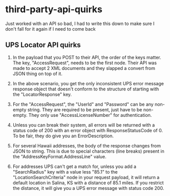 # third-party-api-quirks
Just worked with an API so bad, I had to write this down to make sure I don't fall for it again if I need to come back

## UPS Locator API quirks

1) In the payload that you POST to their API, the order of the keys matter. The key, "AccessRequest", needs to be the first node. Their API was made to accept 2 XML documents and they slapped a convert from JSON thing on top of it.

2) In the above scenario, you get the only inconsistent UPS error message response object that doesn't conform to the structure of starting with the "LocatorResponse" key.

3) For the "AccessRequest", the "UserId" and "Password" can be any non-empty string. They are required to be present, just have to be non-empty. They only use "AccessLicenseNumber" for authentication.

4) Unless you can break their system, all errors will be returned with a status code of 200 with an error object with ResponseStatusCode of 0. To be fair, they do give you an ErrorDescription.

5) For several Hawaii addresses, the body of the response changes from JSON to string. This is due to special characters (line breaks) present in the "AddressKeyFormat.AddressLine" value.

6) For addresses UPS can't get a match for, unless you add a "SearchRadius" key with a value less "85.1" to the "LocationSearchCriteria" node in your request payload, it will return a default location in Salina, KS with a distance of 85.1 miles. If you restrict the distance, it will give you a UPS error message with status code 200.
